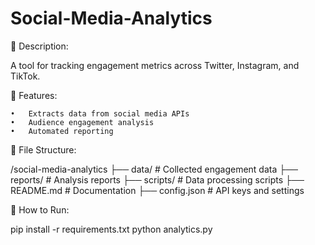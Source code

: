 # Social-Media-Analytics

📌 Description:

A tool for tracking engagement metrics across Twitter, Instagram, and TikTok.

📜 Features:

	•	Extracts data from social media APIs
	•	Audience engagement analysis
	•	Automated reporting
 
📂 File Structure:

/social-media-analytics
 ├── data/          # Collected engagement data
 ├── reports/       # Analysis reports
 ├── scripts/       # Data processing scripts
 ├── README.md      # Documentation
 ├── config.json    # API keys and settings
 
🚀 How to Run:

pip install -r requirements.txt
python analytics.py
